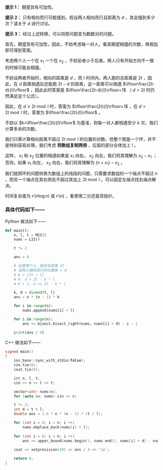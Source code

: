 **提示 1：** 期望具有可加性。

**提示 2：** 只有相向而行可能撞到。假设两人相向而行且距离为 $d$ ，其会撞到多少次？请关于 $d$ 进行讨论。

**提示 3：** 经过上述转换，可以将原问题变为数数对的问题。

首先，期望具有可加性，因此，不妨考虑每一对人，看其期望相撞的次数，再相加即可得到答案。

考虑两个人一个在 $x_1$ 一个在 $x_2$ ，不妨前者小于后者。两人只有开始方向不一致的时候可能会相撞。

不妨设两者开始时，相向的距离是 $d$ ，而 $t$ 时间内，两人跑的总距离是 $2t$ ，因此，在 $d$ 距离相遇后还能跑 $2t-d$ 的距离，这一距离可以相遇 $\lfloor\frac{2t-d}{l}\rfloor$ ，因此此时答案是 $\lfloor\frac{2t-d}{l}\rfloor+1$ （ $d\gt 2t$ 时仍然满足这个公式）。

因此，在 $d\leq 2t\bmod l$ 时，答案为 $\lfloor\frac{2t}{l}\rfloor+1$ ，在 $d\gt 2t\bmod l$ 时，答案为 $\lfloor\frac{2t}{l}\rfloor$ 。

不妨以 $k=\lfloor\frac{2t}{l}\rfloor$ 为基准，则每一对人都相遇至少 $k$ 次，我们计算多余的次数。

我们只需计算相向距离不超过 $2t\bmod l$ 的位置的对数。但整个图是一个环，并不是特别容易处理，我们考虑 **将数组复制两倍** ，后面的部分全体加上 $l$ 。

这样， $x_1$ 和 $x_2$ 位置的相遇如果是 $x_1$ 向右， $x_2$ 向左，我们将其理解为 $x_2-x_1$ ；否则，如果 $x_1$ 向左， $x_2$ 向右，我们将其理解为 $(n+x_1)-x_2$ 。

我们就把环的问题转换为数组上的线段的问题，只需要求数组的一个端点不超过 $n$ ，而另一个端点在其右侧且不超过其加上 $2t\bmod l$ 。可以固定左端点找右端点解决。

时间复杂度为 $\mathcal{O}(n\log n)$ 或 $\mathcal{O}(n)$ ，看使用二分还是双指针。

### 具体代码如下——

Python 做法如下——

```Python []
def main():
    n, l, t = MII()
    nums = LII()

    t *= 2

    ans = 0

    # 任意两个人，跑的总距离 2t
    # 设两人相向而行的位置差 = d
    # k = [2t / l]
    # k: d > 2t - k * l
    # k + 1: d <= 2t - k * l

    k, d = divmod(t, l)
    ans = n * (n - 1) * k

    for i in range(n):
        nums.append(nums[i] + l)

    for i in range(n):
        ans += bisect.bisect_right(nums, nums[i] + d) - i - 1

    print(ans / 4)
```

C++ 做法如下——

```cpp []
signed main()
{
    ios_base::sync_with_stdio(false);
    cin.tie(0);
    cout.tie(0);

    int n, l, t;
    cin >> n >> l >> t;

    vector<int> nums(n);
    for (auto &v: nums) cin >> v;

    t *= 2;
    int d = t % l;
    double ans = 1.0 * n * (n - 1) * (t / l);

    for (int i = 0; i < n; i ++)
        nums.emplace_back(nums[i] + l);
    
    for (int i = 0; i < n; i ++)
        ans += upper_bound(nums.begin(), nums.end(), nums[i] + d) - nums.begin() - 1 - i;
    
    cout << setprecision(20) << ans / 4 << '\n';

    return 0;
}
```
